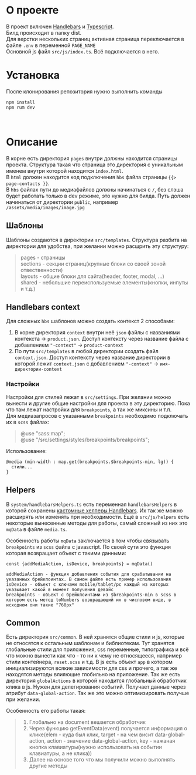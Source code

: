 # О проекте
В проект включен [Handlebars](https://handlebarsjs.com/guide/) и [Typescript](https://www.typescriptlang.org/docs/handbook/typescript-in-5-minutes.html).<br/>
Билд происходит в папку dist.<br/>
Для верстки нескольких страниц активная страница переключается в файле `.env` в переменной `PAGE_NAME`<br/>
Основной js файл `src/js/index.ts`. Всё подключается в него.
<br/>
# Установка
После клонирования репозитория нужно выполнить команды<br/>
```
npm install
npm rum dev
```
<br/>

# Описание
В корне есть директория `pages` внутри должны находится страницы проекта. Структура такая что страница это директория с уникальным именем внутри которой находится `index.html`. <br/> 
В `html` должен находится код подключения `hbs` файла страницы `{{> page-contacts }}`.<br/> 
В `hbs` файлах пути до медиафайлов должны начинаться с `/`, без слэша будет работать только в dev режиме, это нужно для билда. Путь должен начинаться от директории `public`, например `/assets/media/images/image.jpg`<br/>

## Шаблоны
Шаблоны создаются в директории `src/templates`.
Структура разбита на директории для удобства, при желании можно расшрить эту структуру:
> pages - страницы<br/>
> sections - секции страниц(крупные блоки со своей зоной отвественности)<br/>
> layouts - общие блоки для сайта(header, footer, modal, ...)<br/>
> shared - небольшие переиспользуемые элементы(кнопки, инпуты и т.д.)<br/>

## Handlebars context
Для сложных `hbs` шаблонов можно создать контекст 2 способами:<br/>
1. В корне директория `context` внутри неё `json` файлы с названиями контекста -> `product.json`. Доступ контексту через название файла с добавлением `"-context"` -> `product-context`<br/>
2. По пути `src/templates` в любой директории создать файл `context.json`. Доступ контексту через название директории в которой лежит `context.json` с добавлением `"-context"` -> `имя-директории-context`

### Настройки
Настройки для стилей лежат в `src/settings`. При желании можно вынести и другие общие настройки для проекта в эту директорию. Пока что там лежат настройки для `breakpoints`, а так же миксины и т.п.<br/>
Для медиазапросов с указанными `breakpoints` необходимо подключать их в `scss` файлах:<br/>
> @use "sass:map";<br/>
> @use "/src/settings/styles/breakpoints/breakpoints";<br/>

Использование:
```
@media (min-width : map.get(breakpoints.$breakpoints-min, lg)) {
  стили...
}
```
## Helpers
В `system/handlebarsHelpers.ts` есть переменная `handlebarsHelpers` в которой сохранены [кастомные хелперы Handlebars](https://handlebarsjs.com/guide/#custom-helpers). Их так же можно расширять или изменять при необходимости.
Ещё в `src/js/helpers` есть некоторые вынесенные методы для работы, самый сложный из них это `mqData` в файле `media.ts`.<br/>

Особенность работы `mqData` заключается в том чтобы связывать `breakpoints` из `scss` файла с javascript. По своей сути это функция которая возвращает объект с такими данными:<br/>
```
const {addMediaAction, isDevice, breakpoints} = mqData()

addMediaAction - функция добавления события для срабатывании на указанных брейкпоинтах. В самом файле есть пример использования
isDevice - объект с ключами mobile/tablet/pc каждый из которых указывает какой в момент получения девайс
breakpoints - объект с брейкпоинтами из $breakpoints-min в scss в котором есть метод toNumbers возвращающий их в числовом виде, в исходном они такие "768px"
```
## Common
Есть директория `src/common`. В ней хранятся общие стили и js, которые не относятся к остальным шаблонам и библиотекам. Тут хранятся глобальные стили для приложения, css переменные, типографика и всё что можно вынести как что - то ни к чему не относящееся, например стили контейнера, `reset.scss` и т.д. В js есть объект `app` в котором инициализируются всякие зависимости для css и прочего, а так же находятся методы влияющие глобильно на приложение. Так же есть директория `globalActions` в которой находится глобальный обработчик клика в js. Нужен для делегирования событий. Получает данные через атрибут `data-global-action`. Так же это можно оптимизировать получше при желании.<br/>

Особенность его работы такая:<br/>
> 1. Глобально на document вешается обработчик<br/>
> 2. Через функцию getEventData(event) получается информация о клике(elem - куда был клик, target - на чем висит data-global-action, action - значение data-global-action, key - нажаная кнопка клавиатуры(нужно использовать на событии клавиатуры, а не клика))
> 3. Далее на основе того что мы получили можно выполнять другие методы

